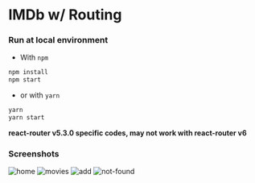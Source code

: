 # IMDb w/ Routing

### Run at local environment
* With `npm`
```bash
npm install
npm start
```
* or with `yarn`
```bash
yarn
yarn start
```

**react-router v5.3.0 specific codes, may not work with react-router v6**

### Screenshots
![home](https://user-images.githubusercontent.com/38901581/152342609-baad99ea-6fd5-43f8-874c-831e6546c0bb.png)
![movies](https://user-images.githubusercontent.com/38901581/152342633-f60adc69-ea05-4527-aa6b-6543c31dbd7e.png)
![add](https://user-images.githubusercontent.com/38901581/152342652-48ee0ae9-89d4-48b5-899f-2c171d464f7a.png)
![not-found](https://user-images.githubusercontent.com/38901581/152342551-f3d991ab-6e10-4742-b863-02afff12f835.png)
